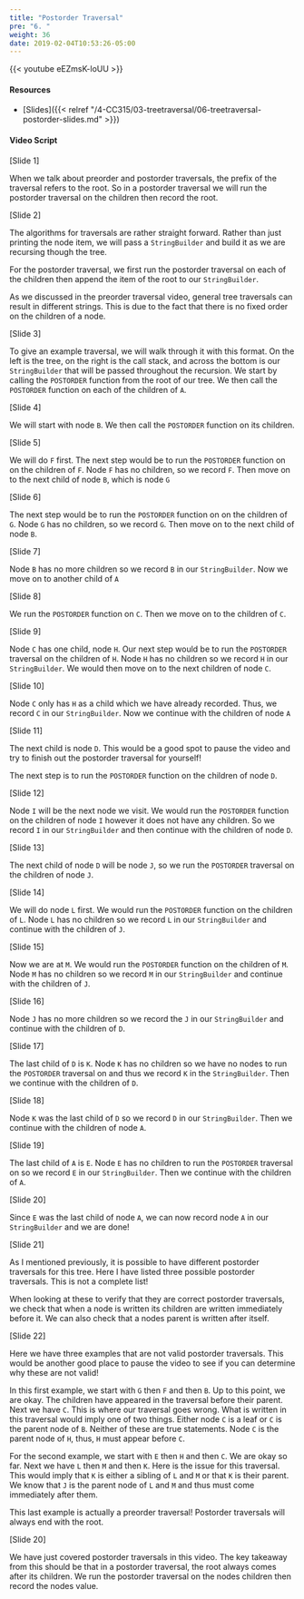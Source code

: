 ```yaml
---
title: "Postorder Traversal"
pre: "6. "
weight: 36
date: 2019-02-04T10:53:26-05:00
---
```


{{< youtube eEZmsK-loUU >}}

#### Resources
* [Slides]({{< relref "/4-CC315/03-treetraversal/06-treetraversal-postorder-slides.md" >}})

#### Video Script

[Slide 1]

When we talk about preorder and postorder traversals, the prefix of the traversal refers to the root. So in a postorder traversal we will run the postorder traversal on the children then record the root. 


[Slide 2]

The algorithms for traversals are rather straight forward. Rather than just printing the node item, we will pass a `StringBuilder` and build it as we are recursing though the tree. 

For the postorder traversal, we first run the postorder traversal on each of the children then append the item of the root to our `StringBuilder`.

As we discussed in the preorder traversal video, general tree traversals can result in different strings. This is due to the fact that there is no fixed order on the children of a node. 


[Slide 3]

To give an example traversal, we will walk through it with this format. On the left is the tree, on the right is the call stack, and across the bottom is our `StringBuilder` that will be passed throughout the recursion. We start by calling the `POSTORDER` function from the root of our tree. 
We then call the `POSTORDER` function on each of the children of `A`.

[Slide 4]

We will start with node `B`. We then call the `POSTORDER` function on its children. 


[Slide 5]

We will do `F` first. The next step would be to run the `POSTORDER` function on on the children of `F`. Node `F` has no children, so we record `F`. Then move on to the next child of node `B`, which is node `G`



[Slide 6]

The next step would be to run the `POSTORDER` function on on the children of `G`. Node `G` has no children, so we record `G`. Then move on to the next child of node `B`.

[Slide 7]

Node `B` has no more children so we record `B` in our `StringBuilder`. Now we move on to another child of `A`


[Slide 8]

We run the `POSTORDER` function on `C`. Then we move on to the children of `C`. 


[Slide 9]

Node `C` has one child, node `H`. Our next step would be to run the `POSTORDER` traversal on the children of `H`. Node `H` has no children so we record `H` in our `StringBuilder`. We would then move on to the next children of node `C`.


[Slide 10]

Node `C` only has `H` as a child which we have already recorded. Thus, we record `C` in our `StringBuilder`. Now we continue with the children of node `A`


[Slide 11]

The next child is node `D`. This would be a good spot to pause the video and try to finish out the postorder traversal for yourself! 

The next step is to run the `POSTORDER` function on the children of node `D`. 

[Slide 12]

Node `I` will be the next node we visit. We would run the `POSTORDER` function on the children of node `I` however it does not have any children. So we record `I` in our `StringBuilder` and then continue with the children of node `D`. 

[Slide 13]

The next child of node `D` will be node `J`, so we run the `POSTORDER` traversal on the children of node `J`. 


[Slide 14]

We will do node `L` first. We would run the `POSTORDER` function on the children of `L`. Node `L` has no children so we record `L` in our `StringBuilder` and continue with the children of `J`.


[Slide 15]

Now we are at `M`. We would run the `POSTORDER` function on the children of `M`. Node `M` has no children so we record `M` in our `StringBuilder` and continue with the children of `J`.


[Slide 16]

Node `J` has no more children so we record the `J` in our `StringBuilder` and continue with the children of `D`.


[Slide 17]

The last child of `D` is `K`. Node `K` has no children so we have no nodes to run the `POSTORDER` traversal on and thus we record `K` in the `StringBuilder`. Then we continue with the children of `D`.


[Slide 18]

Node `K` was the last child of `D` so we record `D` in our `StringBuilder`. Then we continue with the children of node `A`. 


[Slide 19]

The last child of `A` is `E`. Node `E` has no children to run the `POSTORDER` traversal on so we record `E` in our `StringBuilder`. Then we continue with the children of `A`.


[Slide 20]

Since `E` was the last child of node `A`, we can now record node `A` in our `StringBuilder` and we are done! 


[Slide 21]

As I mentioned previously, it is possible to have different postorder traversals for this tree. Here I have listed three possible postorder traversals. This is not a complete list!

When looking at these to verify that they are correct postorder traversals, we check that when a node is written its children are written immediately before it. We can also check that a nodes parent is written after itself. 


[Slide 22]

Here we have three examples that are not valid postorder traversals. This would be another good place to pause the video to see if you can determine why these are not valid! 

In this first example, we start with `G` then `F` and then `B`. Up to this point, we are okay. The children have appeared in the traversal before their parent. Next we have `C`. This is where our traversal goes wrong. What is written in this traversal would imply one of two things. Either node `C` is a leaf or `C` is the parent node of `B`. Neither of these are true statements. Node `C` is the parent node of `H`, thus, `H` must appear before `C`.

For the second example, we start with `E` then `H` and then `C`. We are okay so far. Next we have `L` then `M` and then `K`. Here is the issue for this traversal. This would imply that `K` is either a sibling of `L` and `M` or that `K` is their parent. We know that `J` is the parent node of `L` and `M` and thus must come immediately after them. 

This last example is actually a preorder traversal! Postorder traversals will always end with the root. 

[Slide 20]

We have just covered postorder traversals in this video. The key takeaway from this should be that in a postorder traversal, the root always comes after its children. We run the postorder traversal on the nodes children then record the nodes value. 